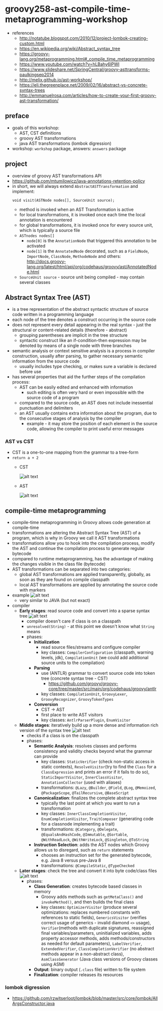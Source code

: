 # groovy258-ast-compile-time-metaprogramming-workshop

* references
    * http://notatube.blogspot.com/2010/12/project-lombok-creating-custom.html
    * https://en.wikipedia.org/wiki/Abstract_syntax_tree
    * https://groovy-lang.org/metaprogramming.html#_compile_time_metaprogramming
    * https://www.youtube.com/watch?v=hLBahy6lPWI
    * https://www.slideshare.net/SpringCentral/groovy-asttransforms-paulkingsep2014
    * http://melix.github.io/ast-workshop/
    * https://eli.thegreenplace.net/2009/02/16/abstract-vs-concrete-syntax-trees
    * http://emmanuelrosa.com/articles/how-to-create-your-first-groovy-ast-transformation/

## preface
* goals of this workshop:
    * AST, CST definitions
    * groovy AST transformations
    * java AST transformations (lombok digression)
* workshop: `workshop` package, answers: `answers` package

## project 
* overview of groovy AST transformations API
* https://github.com/mtumilowicz/java-annotations-retention-policy
* in short, we will always extend `AbstractASTTransformation` and implement:
    ```
    void visit(ASTNode nodes[], SourceUnit source);
    ```
    * method is invoked when an AST Transformation is active
    * for local transformations, it is invoked once each time the local annotation is encountered
    * for global transformations, it is invoked once for every source unit, which is typically a source file
    * `ASTnodes nodes[]`
        * `node[0]` is the `AnnotationNode` that triggered this annotation to be activated
        * `node[1]` is the `AnnotatedNode` decorated, such as a `FieldNode`, `ImportNode`, `ClassNode`, `MethodeNode` 
        and others: http://docs.groovy-lang.org/latest/html/api/org/codehaus/groovy/ast/AnnotatedNode.html
     * `SourceUnit source` - source unit being compiled - may contain several classes
    
## Abstract Syntax Tree (AST) 
* is a tree representation of the abstract syntactic structure of source code written in a programming language
* each node of the tree denotes a construct occurring in the source code
* does not represent every detail appearing in the real syntax - just the structural or content-related 
details (therefore - abstract)
    * grouping parentheses are implicit in the tree structure
    * syntactic construct like an if-condition-then expression may be denoted by means of a single node with 
    three branches
* semantic analysis or context sensitive analysis is a process in compiler construction, usually after parsing, to 
    gather necessary semantic information from the source code
    * usually includes type checking, or makes sure a variable is declared before use
* has several properties that aid the further steps of the compilation process:
    * AST can be easily edited and enhanced with information
        * such editing is often very hard or even impossible with the source code of a program
    * compared to the source code, an AST does not include inessential punctuation and delimiters
    * an AST usually contains extra information about the program, due to the consecutive stages of analysis by the 
    compiler
        * example - it may store the position of each element in the source code, allowing the compiler to print 
    useful error messages
    
### AST vs CST
* CST is a one-to-one mapping from the grammar to a tree-form
* `return a + 2`
    * CST
    
        ![alt text](img/cst.png)
    * AST
    
        ![alt text](img/ast.png)

## compile-time metaprogramming
* compile-time metaprogramming in Groovy allows code generation at compile-time
* transformations are altering the Abstract Syntax Tree (AST) of a program, which is why in Groovy we call it 
AST transformations
* transformations allow you to hook into the compilation process, modify the AST and continue the compilation process to 
generate regular bytecode
* compared to runtime metaprogramming, has the advantage of making the changes visible in the class file (bytecode)
* AST transformations can be separated into two categories:
    * global AST transformations are applied transparently, globally, as soon as they are found on compile classpath
    * local AST transformations are applied by annotating the source code with markers
* example
![alt text](img/groovy-ast-bytecode.png)
    * very similar to JAVA (but not exact)
* compiler
    * **Early stages**: read source code and convert into a sparse syntax tree
        ![alt text](img/early-stages.png)
        * compiler doesn't care if class is on a classpath
        * `unresolved(String)` - at this point we doesn't know what `String` means
        * phases:
            * **Initialization**
                * read source files/streams and configure compiler
                * key classes: `CompilerConfiguration` (classpath, warning levels, jdk), `CompilationUnit` (we could 
                add additional source units to the compilation)
            * **Parsing**
                * use (ANTLR) grammar to convert source code into token tree (concrete syntax tree - CST)
                    * https://github.com/groovy/groovy-core/tree/master/src/main/org/codehaus/groovy/antlr
                * key classes: `CompilationUnit`, `GroovyLexer`, `GroovyRecognizer`, `GroovyTokenTypes`
            * **Conversion**
                * CST -> AST
                * first place to write AST visitors
                * key classes: `AntlrParserPlugin`, `EnumVisitor`
    * **Middle stages**: iteratively build up a more dense and information rich version of the syntax tree
        ![alt text](img/middle-stages.png)
        * checks if a class is on the classpath
        * phases:
            * **Semantic Analysis**: resolves classes and performs consistency and validity checks beyond what the 
            grammar can provide
                * key classes: `StaticVerifier` (check non-static access in static contexts), `ResolveVisitor`(try to 
                find the `Class` for a `ClassExpression` and prints an error if it fails to do so), 
                `StaticImportVisitor`, `InnerClassVisitor`, `AnnotationCollector` (used with aliases)
                * transformations: `@Lazy`, `@Builder`, `@Field`, `@Log`, `@Memoized`, `@PackageScope`, 
                `@TailRecursive`, `@BaseScript`
            * **Canonicalization**: finalizes the complete abstract syntax tree
                * typically the last point at which you want to run a transformation
                * key classes: `InnerClassCompletionVisitor`, `EnumCompletionVisitor`, `TraitComposer` (generating code 
                for a classnode implementing a trait)
                * transformations: `@Category`, `@Delegate`, `@EqualsAndHashCode`, `@Immutable`, `@Sortable`, 
                `@WithReadLock`, `@WithWriteLock`, `@Singleton`, `@ToString`
            * **Instruction Selection**: adds the AST nodes which Groovy allows us to disregard, such as `return` 
            statements
                * chooses an instruction set for the generated bytecode, e.g. Java 8 versus pre-Java 8
                * transformations: `@CompileStatic`, `@TypeChecked`
    * **Later stages**: check the tree and convert it into byte code/class files
        ![alt text](img/later-stages.png)
        * phases:
            * **Class Generation**: creates bytecode based classes in memory
                * Groovy adds methods such as `getMetaClass()` and `invokeMethod()`, and then builds the final class
                * key classes: `OptimizerVisitor` (produce several optimizations: replaces numbered constants with 
                references to static fields), `GenericsVisitor` (verifies correct usage of generics - invalid diamond 
                `<>` usage), `Verifier`(methods with duplicate signatures, reassigned final variables/parameters, 
                uninitialized variables, adds property accessor methods, adds methods/constructors as needed for 
                default parameters), `LabelVerifier`, `ExtendedVerifier`, 
                `ClassCompletionVerifier` (no abstract methods appear in a non-abstract class), `AsmClassGenerator` 
                (Java class versions of Groovy classes using ASM)
            * **Output**: binary output (`.class` file) written to file system
            * **Finalization**: compiler releases its resources
### lombok digression
* https://github.com/rzwitserloot/lombok/blob/master/src/core/lombok/AllArgsConstructor.java